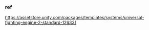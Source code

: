 
### ref
https://assetstore.unity.com/packages/templates/systems/universal-fighting-engine-2-standard-126331
